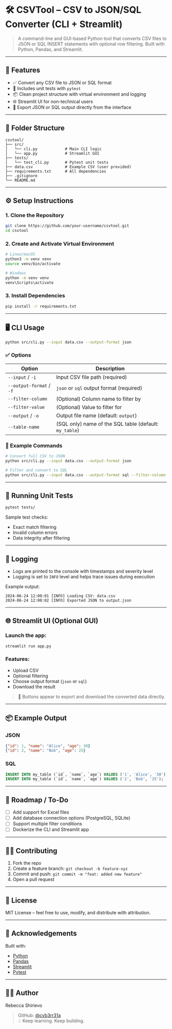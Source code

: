 # 🛠️ CSVTool – CSV to JSON/SQL Converter (CLI + Streamlit)

> A command-line and GUI-based Python tool that converts CSV files to JSON or SQL INSERT statements with optional row filtering. Built with Python, Pandas, and Streamlit.

---

## 🚀 Features

- ✅ Convert any CSV file to JSON or SQL format
- 🧪 Includes unit tests with `pytest`
- 📦 Clean project structure with virtual environment and logging
- 🌐 Streamlit UI for non-technical users
- 📁 Export JSON or SQL output directly from the interface

---

## 📂 Folder Structure

```
csvtool/
├── src/
│   └── cli.py            # Main CLI logic
│   └── app.py            # Streamlit GUI
├── tests/
│   └── test_cli.py       # Pytest unit tests
├── data.csv              # Example CSV (user provided)
├── requirements.txt      # All dependencies
├── .gitignore
└── README.md
```

---

## ⚙️ Setup Instructions

### 1. Clone the Repository

```bash
git clone https://github.com/your-username/csvtool.git
cd csvtool
```

### 2. Create and Activate Virtual Environment

```bash
# Linux/macOS
python3 -m venv venv
source venv/bin/activate

# Windows
python -m venv venv
venv\Scripts\activate
```

### 3. Install Dependencies

```bash
pip install -r requirements.txt
```

---

## 🖥️ CLI Usage

```bash
python src/cli.py --input data.csv --output-format json
```

### ✅ Options

| Option            | Description                                      |
|------------------|--------------------------------------------------|
| `--input` / `-i`  | Input CSV file path (required)                  |
| `--output-format` / `-f` | `json` or `sql` output format (required)    |
| `--filter-column` | (Optional) Column name to filter by            |
| `--filter-value`  | (Optional) Value to filter for                 |
| `--output` / `-o` | Output file name (default: `output`)            |
| `--table-name`    | (SQL only) name of the SQL table (default: `my_table`) |

### 🔁 Example Commands

```bash
# Convert full CSV to JSON
python src/cli.py --input data.csv --output-format json

# Filter and convert to SQL
python src/cli.py --input data.csv --output-format sql --filter-column country --filter-value Kenya
```

---

## 🧪 Running Unit Tests

```bash
pytest tests/
```

Sample test checks:
- Exact match filtering
- Invalid column errors
- Data integrity after filtering

---

## 📜 Logging

- Logs are printed to the console with timestamps and severity level
- Logging is set to `INFO` level and helps trace issues during execution

Example output:
```
2024-06-24 12:00:01 [INFO] Loading CSV: data.csv
2024-06-24 12:00:02 [INFO] Exported JSON to output.json
```

---

## 🌐 Streamlit UI (Optional GUI)

### Launch the app:

```bash
streamlit run app.py
```

### Features:
- Upload CSV
- Optional filtering
- Choose output format (`json` or `sql`)
- Download the result

> 🔽 Buttons appear to export and download the converted data directly.

---

## 📦 Example Output

### JSON
```json
{"id": 1, "name": "Alice", "age": 30}
{"id": 2, "name": "Bob", "age": 25}
```

### SQL
```sql
INSERT INTO my_table (`id`, `name`, `age`) VALUES ('1', 'Alice', '30');
INSERT INTO my_table (`id`, `name`, `age`) VALUES ('2', 'Bob', '25');
```

---

## 📌 Roadmap / To-Do

- [ ] Add support for Excel files
- [ ] Add database connection options (PostgreSQL, SQLite)
- [ ] Support multiple filter conditions
- [ ] Dockerize the CLI and Streamlit app

---

## 🧑‍💻 Contributing

1. Fork the repo
2. Create a feature branch: `git checkout -b feature-xyz`
3. Commit and push: `git commit -m "feat: added new feature"`  
4. Open a pull request

---

## 📄 License

MIT License – feel free to use, modify, and distribute with attribution.

---

## 🙌 Acknowledgements

Built with:
- [Python](https://www.python.org/)
- [Pandas](https://pandas.pydata.org/)
- [Streamlit](https://streamlit.io/)
- [Pytest](https://docs.pytest.org/)

---

## 👩‍💻 Author

Rebecca Shirievo  
> GitHub: [@cyb3rr31a](https://github.com/cyb3rr31a)  
> 💡 Keep learning. Keep building.
